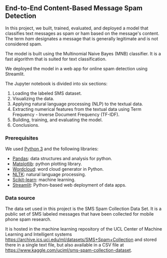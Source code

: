 ## End-to-End Content-Based Message Spam Detection

  In this project, we built, trained, evaluated, and deployed a model that classifies text messages as spam or ham based on the message's content. The term *ham* designates a message that is generally legitimate and is not considered spam.

  The model is built using the Multinomial Naive Bayes (MNB) classifier. It is a fast algorithm that is suited for text classification.
  
  We deployed the model in a web app for online spam detection using Streamlit.

  The Jupyter notebook is divided into six sections:
1.   Loading the labeled SMS dataset. 
2.   Visualizing the data.
3.   Applying natural language processing (NLP) to the textual data.
4.   Extracting numerical features from the textual data using Term Frequency - Inverse Document Frequency (TF-IDF).
5.   Building, training, and evaluating the model.
6.   Conclusions.


### Prerequisites

We used [Python 3](https://www.python.org/) and the following libraries: 

* [Pandas](https://pandas.pydata.org/docs/index.html#): data structures and analysis for python.
* [Matplotlib](https://matplotlib.org/): python plotting library.
* [Wordcloud](https://pypi.org/project/wordcloud/): word cloud generator in Python.
* [NLTK](https://www.nltk.org/): natural language processing.
* [Scikit-learn](scikit-learn.org): machine learning.
* [Streamlit](https://streamlit.io/): Python-based web deployment of data apps.

### 
### Data source

  The data set used in this project is the SMS Spam Collection Data Set. It is a public set of SMS labeled messages that have been collected for mobile phone spam research. 
  
  It is hosted in the machine learning repository of the UCL Center of Machine Learning and Intelligent systems https://archive.ics.uci.edu/ml/datasets/SMS+Spam+Collection and stored there in a single text file, but also available in a CSV file at https://www.kaggle.com/uciml/sms-spam-collection-dataset.
  